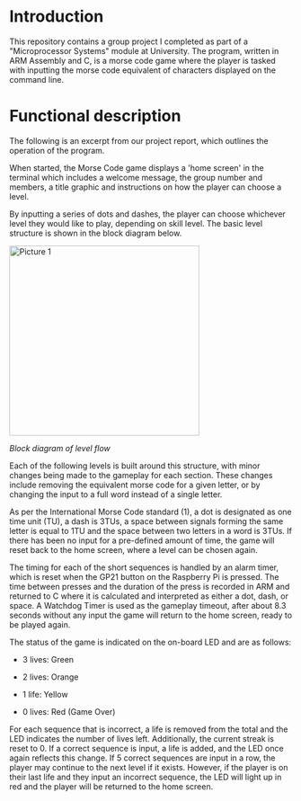# Introduction
This repository contains a group project I completed as part of a "Microprocessor Systems" module at University. The program, written in ARM Assembly and C, is a morse code game where the player is tasked with inputting the morse code equivalent of characters displayed on the command line. 

# Functional description
The following is an excerpt from our project report, which outlines the operation of the program.

When started, the Morse Code game displays a 'home screen' in the terminal which includes a welcome message, the group number and members, a title graphic and instructions on how the player can choose a level. 

By inputting a series of dots and dashes, the player can choose whichever level they would like to play, depending on skill level. The basic level structure is shown in the block diagram below. 

 <img width="338" alt="Picture 1" src="https://user-images.githubusercontent.com/106957733/236921849-1d6d2248-91fd-4c22-8150-f9652d68e5c3.png">
 
 *Block diagram of level flow* 

Each of the following levels is built around this structure, with minor changes being made to the gameplay for each section. These changes include removing the equivalent morse code for a given letter, or by changing the input to a full word instead of a single letter. 

As per the International Morse Code standard (1), a dot is designated as one time unit (TU), a dash is 3TUs, a space between signals forming the same letter is equal to 1TU and the space between two letters in a word is 3TUs. If there has been no input for a pre-defined amount of time, the game will reset back to the home screen, where a level can be chosen again. 

The timing for each of the short sequences is handled by an alarm timer, which is reset when the GP21 button on the Raspberry Pi is pressed. The time between presses and the duration of the press is recorded in ARM and returned to C where it is calculated and interpreted as either a dot, dash, or space. A Watchdog Timer is used as the gameplay timeout, after about 8.3 seconds without any input the game will return to the home screen, ready to be played again. 

The status of the game is indicated on the on-board LED and are as follows:  

- 3 lives: Green 

- 2 lives: Orange 

- 1 life: Yellow 

- 0 lives: Red (Game Over) 

 For each sequence that is incorrect, a life is removed from the total and the LED indicates the number of lives left. Additionally, the current streak is reset to 0. If a correct sequence is input, a life is added, and the LED once again reflects this change. If 5 correct sequences are input in a row, the player may continue to the next level if it exists. However, if the player is on their last life and they input an incorrect sequence, the LED will light up in red and the player will be returned to the home screen. 
